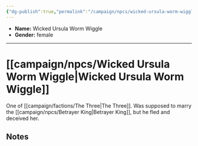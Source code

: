 ```yaml
---
{"dg-publish":true,"permalink":"/campaign/npcs/wicked-ursula-worm-wiggle/","tags":["character","npc"],"noteIcon":"","created":"2025-10-26T08:28:11.238-07:00","updated":"2025-10-27T16:39:07.090-07:00"}
---
```



<p><span><ul>
<li dir="auto"><strong>Name:</strong> Wicked Ursula Worm Wiggle</li>
<li dir="auto"><strong>Gender:</strong> female</li>
</ul></span></p>

---

# [[campaign/npcs/Wicked Ursula Worm Wiggle\|Wicked Ursula Worm Wiggle]]
One of [[campaign/factions/The Three\|The Three]]. Was supposed to marry the [[campaign/npcs/Betrayer King\|Betrayer King]], but he fled and deceived her.

## Notes 